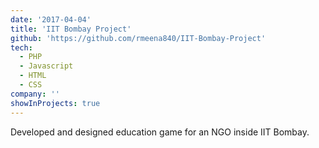 ```yaml
---
date: '2017-04-04'
title: 'IIT Bombay Project'
github: 'https://github.com/rmeena840/IIT-Bombay-Project'
tech:
  - PHP
  - Javascript
  - HTML
  - CSS
company: ''
showInProjects: true
---
```


Developed and designed education game for an NGO inside IIT Bombay.
